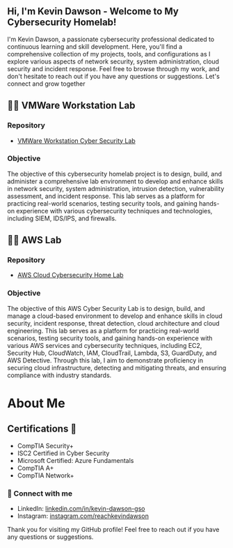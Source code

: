 ## Hi, I'm Kevin Dawson - Welcome to My Cybersecurity Homelab!

I'm Kevin Dawson, a passionate cybersecurity professional dedicated to continuous learning and skill development. Here, you'll find a comprehensive collection of my projects, tools, and configurations as I explore various aspects of network security, system administration, cloud security and incident response. Feel free to browse through my work, and don't hesitate to reach out if you have any questions or suggestions. Let's connect and grow together

## 👨‍💻 VMWare Workstation Lab
### Repository
- [VMWare Workstation Cyber Security Lab](https://github.com/kevindawsongso/on-prem-cyber-lab)

### Objective
The objective of this cybersecurity homelab project is to design, build, and administer a comprehensive lab environment to develop and enhance skills in network security, system administration, intrusion detection, vulnerability assessment, and incident response. This lab serves as a platform for practicing real-world scenarios, testing security tools, and gaining hands-on experience with various cybersecurity techniques and technologies, including SIEM, IDS/IPS, and firewalls.


## 👨‍💻 AWS Lab
### Repository
- [AWS Cloud Cybersecurity Home Lab](https://github.com/kevindawsongso/aws-cyber-lab)

### Objective
The objective of this AWS Cyber Security Lab is to design, build, and manage a cloud-based environment to develop and enhance skills in cloud security, incident response, threat detection, cloud architecture and cloud engineering. This lab serves as a platform for practicing real-world scenarios, testing security tools, and gaining hands-on experience with various AWS services and cybersecurity techniques, including EC2, Security Hub, CloudWatch, IAM, CloudTrail, Lambda, S3, GuardDuty, and AWS Detective. Through this lab, I aim to demonstrate proficiency in securing cloud infrastructure, detecting and mitigating threats, and ensuring compliance with industry standards.




# About Me
## Certifications 📖
- CompTIA Security+
- ISC2 Certified in Cyber Security
- Microsoft Certified: Azure Fundamentals
- CompTIA A+
- CompTIA Network+

### 🤳 Connect with me
- LinkedIn: [linkedin.com/in/kevin-dawson-gso](https://www.linkedin.com/in/kevin-dawson-gso/)
- Instagram: [instagram.com/reachkevindawson](https://www.instagram.com/reachkevindawson/)

Thank you for visiting my GitHub profile! Feel free to reach out if you have any questions or suggestions.

